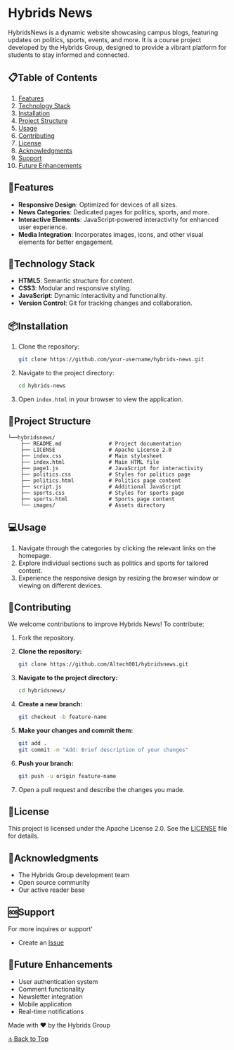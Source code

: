 # Hybrids News

HybridsNews is a dynamic website showcasing campus blogs, featuring updates on politics, sports, events, and more. It is a course project developed by the Hybrids Group, designed to provide a vibrant platform for students to stay informed and connected.

## 📋Table of Contents

1. [Features](#features)
2. [Technology Stack](#technology-stack)
3. [Installation](#installation)
4. [Project Structure](#project-structure)
5. [Usage](#usage)
6. [Contributing](#contributing)
7. [License](#license)
8. [Acknowledgments](#acknowledgments)
9. [Support](#support)
10. [Future Enhancements](#future-enhancements)

## 🚀Features

- **Responsive Design**: Optimized for devices of all sizes.
- **News Categories**: Dedicated pages for politics, sports, and more.
- **Interactive Elements**: JavaScript-powered interactivity for enhanced user experience.
- **Media Integration**: Incorporates images, icons, and other visual elements for better engagement.

## 🔧Technology Stack

- **HTML5**: Semantic structure for content.
- **CSS3**: Modular and responsive styling.
- **JavaScript**: Dynamic interactivity and functionality.
- **Version Control**: Git for tracking changes and collaboration.

## 📦Installation

1. Clone the repository:
   ```bash
   git clone https://github.com/your-username/hybrids-news.git
   ```
2. Navigate to the project directory:
   ```bash
   cd hybrids-news
   ```
3. Open `index.html` in your browser to view the application.

## 📂Project Structure

```
└──hybridsnews/
    ├── README.md               # Project documentation
    ├── LICENSE                 # Apache License 2.0
    ├── index.css               # Main stylesheet
    ├── index.html              # Main HTML file
    ├── page1.js                # JavaScript for interactivity
    ├── politics.css            # Styles for politics page
    ├── politics.html           # Politics page content
    ├── script.js               # Additional JavaScript
    ├── sports.css              # Styles for sports page
    ├── sports.html             # Sports page content
    └── images/                 # Assets directory
```

## 💻Usage

1. Navigate through the categories by clicking the relevant links on the homepage.
2. Explore individual sections such as politics and sports for tailored content.
3. Experience the responsive design by resizing the browser window or viewing on different devices.

## 🤝Contributing

We welcome contributions to improve Hybrids News! To contribute:

1. Fork the repository.

2. **Clone the repository:**

   ```bash
   git clone https://github.com/Altech001/hybridsnews.git
   ```

3. **Navigate to the project directory:**
   ```bash
   cd hybridsnews/
   ```
4. **Create a new branch:**

   ```bash
   git checkout -b feature-name
   ```

5. **Make your changes and commit them:**

   ```bash
   git add .
   git commit -m "Add: Brief description of your changes"
   ```

6. **Push your branch:**

   ```bash
   git push -u origin feature-name
   ```

7. Open a pull request and describe the changes you made.

## 📜License

This project is licensed under the Apache License 2.0. See the [LICENSE](./LICENSE) file for details.

## 🙏Acknowledgments

- The Hybrids Group development team
- Open source community
- Our active reader base

## 🆘Support

For more inquires or support'

- Create an [Issue](https://github.com/Altech001/hybridsnews/issues)

## 🎯Future Enhancements

- User authentication system
- Comment functionality
- Newsletter integration
- Mobile application
- Real-time notifications

Made with ❤️ by the Hybrids Group

[🔝 Back to Top](#hybrids-news)